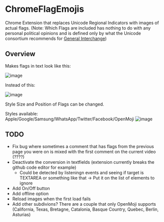 # ChromeFlagEmojis

Chrome Extension that replaces Unicode Regional Indicators with images of actual flags. (Note: Which Flags are included has nothing to do with any personal political opinions and is defined only by what the Unicode consortium recommends for [General Interchange](https://unicode.org/emoji/charts/emoji-zwj-sequences.html))

## Overview

Makes flags in text look like this:

![image](https://github.com/Brxnni/ChromeFlagEmojis/assets/72916383/5faa91de-edc3-4a45-a6dd-a0cb45376f24)

Instead of this:

![image](https://github.com/Brxnni/ChromeFlagEmojis/assets/72916383/750ec6fa-377c-4922-b38a-ca71ee6a7b28)

Style Size and Position of Flags can be changed.

Styles available: Apple/Google/Samsung/WhatsApp/Twitter/Facebook/OpenMoji
![image](https://github.com/Brxnni/ChromeFlagEmojis/assets/72916383/c61de214-4209-46df-9327-951bcf60f147)

## TODO

* Fix bug where sometimes a comment that has flags from the previous page you were on is mixed with the first comment on the current video (????)
* Deactivate the conversion in textfields (extension currently breaks the github code editor for example)
  * Could be detected by listeningn events and seeing if target is TEXTAREA or something like that -> Put it on the list of elements to ignore
* Add On/Off button
* Add offline option
* Reload images when the first load fails
* Add other subdivions? There are a couple that only OpenMoji supports (California, Texas, Bretagne, Catalonia, Basque Country, Quebec, Berlin, Asturias)
